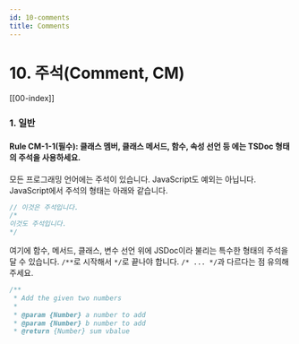```yaml
---
id: 10-comments
title: Comments
---
```


# 10. 주석(Comment, CM)

[[00-index]]

### 1. 일반

#### Rule CM-1-1(필수): 클래스 멤버, 클래스 메서드, 함수, 속성 선언 등 에는 TSDoc 형태의 주석을 사용하세요.

모든 프로그래밍 언어에는 주석이 있습니다. JavaScript도 예외는 아닙니다. JavaScript에서 주석의 형태는 아래와 같습니다.

```ts
// 이것은 주석입니다.
/*
이것도 주석입니다.
*/
```

여기에 함수, 메서드, 클래스, 변수 선언 위에 JSDoc이라 불리는 특수한 형태의 주석을 달 수 있습니다. `/**`로 시작해서 `*/`로 끝나야 합니다. `/* ... */`과 다르다는 점 유의해주세요.

```js
/**
 * Add the given two numbers
 *
 * @param {Number} a number to add
 * @param {Number} b number to add
 * @return {Number} sum vbalue
```
